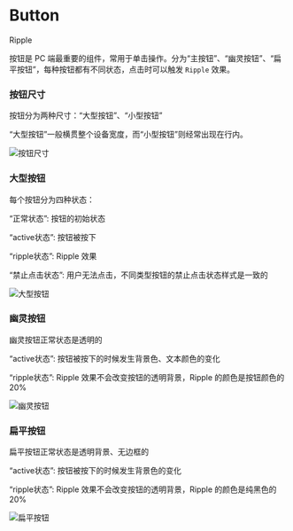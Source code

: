 # Button

<span class="tag ripple">Ripple</span>

按钮是 PC 端最重要的组件，常用于单击操作。分为“主按钮”、“幽灵按钮”、“扁平按钮”，每种按钮都有不同状态，点击时可以触发 `Ripple` 效果。

### 按钮尺寸

<div class="imgblock">
  <div class="sm">
    <p>按钮分为两种尺寸：“大型按钮”、“小型按钮”</p>
    <p>“大型按钮”一般横贯整个设备宽度，而“小型按钮”则经常出现在行内。</p>
  </div>
  <div class="sm">
    <img class="img" src="https://ws1.sinaimg.cn/large/006oPFLAly1frsquwz0tqj30jy07m3yo.jpg" alt="按钮尺寸"/>
  </div>
</div>


### 大型按钮

<div class="imgblock">
  <div class="sm">
    <p>每个按钮分为四种状态：</p>
    <p>“正常状态”: 按钮的初始状态</p>
    <p>“active状态”: 按钮被按下</p>
    <p>“ripple状态”: Ripple 效果</p>
    <p>“禁止点击状态”: 用户无法点击，不同类型按钮的禁止点击状态样式是一致的</p>
  </div>
  <div class="sm">
    <img class="img" src="https://ws1.sinaimg.cn/large/006oPFLAly1frunkffpydj30jy0dgt9c.jpg" alt="大型按钮"/>
  </div>
</div>


### 幽灵按钮

<div class="imgblock">
  <div class="sm">
    <p>幽灵按钮正常状态是透明的</p>
    <p>“active状态”: 按钮被按下的时候发生背景色、文本颜色的变化</p>
    <p>“ripple状态”: Ripple 效果不会改变按钮的透明背景，Ripple 的颜色是按钮颜色的 20%</p>
  </div>
  <div class="sm">
    <img class="img" src="https://ws1.sinaimg.cn/large/006oPFLAly1frunseh5hmj30jy0aajrx.jpg" alt="幽灵按钮"/>
  </div>
</div>

### 扁平按钮

<div class="imgblock">
  <div class="sm">
    <p>扁平按钮正常状态是透明背景、无边框的</p>
    <p>“active状态”: 按钮被按下的时候发生背景色的变化</p>
    <p>“ripple状态”: Ripple 效果不会改变按钮的透明背景，Ripple 的颜色是纯黑色的 20%</p>
  </div>
  <div class="sm">
    <img class="img" src="https://ws1.sinaimg.cn/large/006oPFLAly1frunwzs69pj30jy0a6aaf.jpg" alt="扁平按钮"/>
  </div>
</div>
